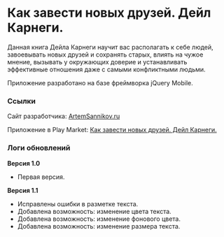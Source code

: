 # Как завести новых друзей. Дейл Карнеги.

Данная книга Дейла Карнеги научит вас располагать к себе людей, завоевывать новых друзей и сохранять старых, влиять на чужое мнение, вызывать у окружающих доверие и устанавливать эффективные отношения даже с самыми конфликтными людьми.

Приложение разработано на базе фреймворка jQuery Mobile.

### Ссылки

Сайт разработчика: [ArtemSannikov.ru](http://artemsannikov.ru)

Приложение в Play Market: [Как завести новых друзей. Дейл Карнеги.](https://play.google.com/store/apps/details?id=ru.book1)

### Логи обновлений

**Версия 1.0**

* Первая версия.

**Версия 1.1**

* Исправлены ошибки в разметке текста.
* Добавлена возможность: изменение цвета текста.
* Добавлена возможность: изменение фонового цвета.
* Добавлена возможность: изменение размера текста.